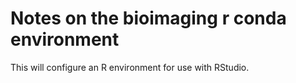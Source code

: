 # Notes on the bioimaging r conda environment
This will configure an R environment for use with RStudio.

